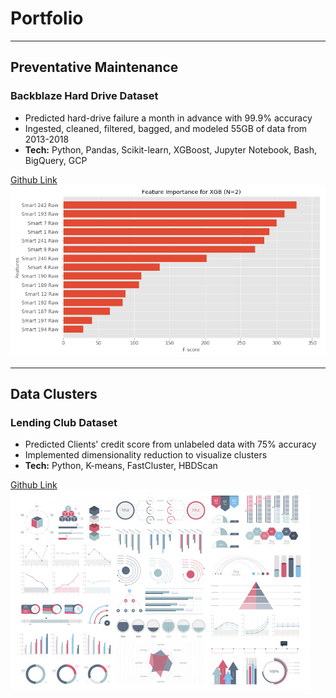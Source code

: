 # Portfolio

---

## Preventative Maintenance

### Backblaze Hard Drive Dataset

- Predicted hard-drive failure a month in advance with 99.9% accuracy
- Ingested, cleaned, filtered, bagged, and modeled 55GB of data from 2013-2018
- **Tech:**  Python, Pandas, Scikit-learn, XGBoost, Jupyter Notebook, Bash, BigQuery, GCP

[Github Link](https://github.com/Kuebic/Thinkful/tree/master/Final_Project)
<img src="images/feature_importance_fail_today_or_tomorrow_xgb.png?raw=true"/>

---

## Data Clusters

### Lending Club Dataset

- Predicted Clients' credit score from unlabeled data with 75% accuracy
- Implemented dimensionality reduction to visualize clusters
- **Tech:** Python, K-means, FastCluster, HBDScan

[Github Link](https://github.com/Kuebic/Thinkful/blob/master/23_Unsupervised_Learning/23_project.ipynb)
<img src="images/dummy_thumbnail.jpg?raw=true"/>
<!-- 
---
[project 2](/pdf/sample_presentation.pdf)
[Project 3 Title](http://example.com/)
<img src="images/dummy_thumbnail.jpg?raw=true"/>

---

## Adherence Predictor

### Greenwood Pharmacy Dataset (In Progress)
[Github Link](https://external-content.duckduckgo.com/iu/?u=https%3A%2F%2Fwww.gannett-cdn.com%2F-mm-%2F438112d08852a5cf64fb668899b62a1c6abcfadb%2Fc%3D0-104-5312-3105%26r%3Dx1683%26c%3D3200x1680%2Flocal%2F-%2Fmedia%2F2017%2F05%2F23%2FWIGroup%2FAppleton%2F636311326049773956-UC.jpg&f=1&nofb=1) (In Progress)
<img src="images/dummy_thumbnail.jpg?raw=true"/>

---
<!-- <p style="font-size:11px">Page template forked from <a href="https://github.com/evanca/quick-portfolio">evanca</a></p> -->
<!-- Remove above link if you don't want to attibute -->
